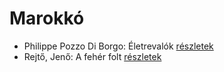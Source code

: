 # Marokkó

- Philippe Pozzo Di Borgo: Életrevalók [részletek](_details/Philippe%20Pozzo%20Di%20Borgo.md#id_1267)
- Rejtő, Jenő: A fehér folt [részletek](_details/Rejt%C5%91%2C%20Jen%C5%91.md#id_123)